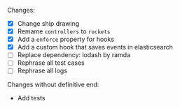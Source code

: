 Changes:
- [x] Change ship drawing
- [x] Remame `controllers` to `rockets`
- [x] Add a `enforce` property for hooks
- [x] Add a custom hook that saves events in elasticsearch
- [ ] Replace dependency: lodash by ramda
- [ ] Rephrase all test cases
- [ ] Rephrase all logs

Changes without definitive end:
- Add tests
